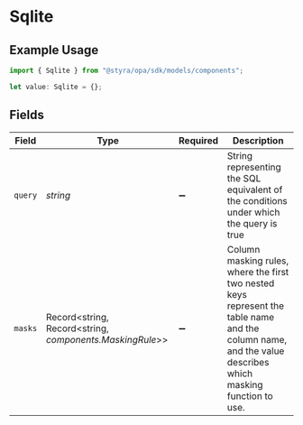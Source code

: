 # Sqlite

## Example Usage

```typescript
import { Sqlite } from "@styra/opa/sdk/models/components";

let value: Sqlite = {};
```

## Fields

| Field                                                                                                                                                      | Type                                                                                                                                                       | Required                                                                                                                                                   | Description                                                                                                                                                |
| ---------------------------------------------------------------------------------------------------------------------------------------------------------- | ---------------------------------------------------------------------------------------------------------------------------------------------------------- | ---------------------------------------------------------------------------------------------------------------------------------------------------------- | ---------------------------------------------------------------------------------------------------------------------------------------------------------- |
| `query`                                                                                                                                                    | *string*                                                                                                                                                   | :heavy_minus_sign:                                                                                                                                         | String representing the SQL equivalent of the conditions under which the query is true                                                                     |
| `masks`                                                                                                                                                    | Record<string, Record<string, *components.MaskingRule*>>                                                                                                   | :heavy_minus_sign:                                                                                                                                         | Column masking rules, where the first two nested keys represent the table name and the column name, and the value describes which masking function to use. |